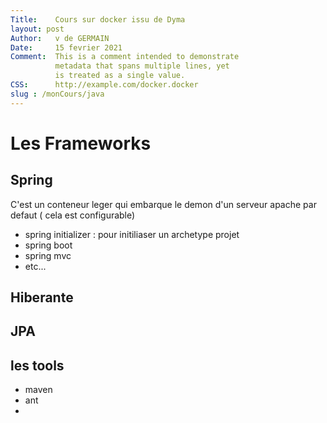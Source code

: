 ```yaml
---
Title:    Cours sur docker issu de Dyma
layout: post 
Author:   v de GERMAIN  
Date:     15 fevrier 2021 
Comment:  This is a comment intended to demonstrate  
          metadata that spans multiple lines, yet  
          is treated as a single value.  
CSS:      http://example.com/docker.docker
slug : /monCours/java
---
```


# Les Frameworks
## Spring 
C'est un conteneur leger qui embarque le demon d'un serveur apache par defaut ( cela est configurable) 
* spring initializer : pour initiliaser un archetype projet
* spring boot
* spring mvc
* etc...

## Hiberante 

## JPA

## les tools
* maven
* ant
* 